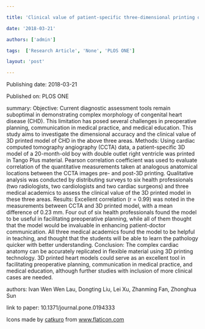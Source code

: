 ---
title: 'Clinical value of patient-specific three-dimensional printing of congenital heart disease: Quantitative and qualitative assessments'
date: '2018-03-21'
authors: ['admin']
tags:  ['Research Article', 'None', 'PLOS ONE']
layout: 'post'
---
Publishing date: 2018-03-21

Published on: PLOS ONE

summary: Objective: Current diagnostic assessment tools remain suboptimal in demonstrating complex morphology of congenital heart disease (CHD). This limitation has posed several challenges in preoperative planning, communication in medical practice, and medical education. This study aims to investigate the dimensional accuracy and the clinical value of 3D printed model of CHD in the above three areas. Methods: Using cardiac computed tomography angiography (CCTA) data, a patient-specific 3D model of a 20-month-old boy with double outlet right ventricle was printed in Tango Plus material. Pearson correlation coefficient was used to evaluate correlation of the quantitative measurements taken at analogous anatomical locations between the CCTA images pre- and post-3D printing. Qualitative analysis was conducted by distributing surveys to six health professionals (two radiologists, two cardiologists and two cardiac surgeons) and three medical academics to assess the clinical value of the 3D printed model in these three areas. Results: Excellent correlation (r = 0.99) was noted in the measurements between CCTA and 3D printed model, with a mean difference of 0.23 mm. Four out of six health professionals found the model to be useful in facilitating preoperative planning, while all of them thought that the model would be invaluable in enhancing patient-doctor communication. All three medical academics found the model to be helpful in teaching, and thought that the students will be able to learn the pathology quicker with better understanding. Conclusion: The complex cardiac anatomy can be accurately replicated in flexible material using 3D printing technology. 3D printed heart models could serve as an excellent tool in facilitating preoperative planning, communication in medical practice, and medical education, although further studies with inclusion of more clinical cases are needed. 

authors: Ivan Wen Wen Lau, Dongting Liu, Lei Xu, Zhanming Fan, Zhonghua Sun

link to paper: 10.1371/journal.pone.0194333

Icons made by <a href="https://www.flaticon.com/free-icon/bookshelves_3576884" title="catkuro">catkuro</a> from <a href="https://www.flaticon.com/" title="Flaticon"> www.flaticon.com</a>